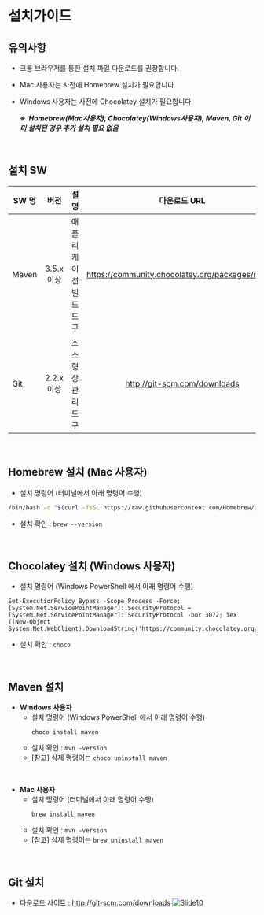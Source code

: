# 설치가이드
## 유의사항
* 크롬 브라우저를 통한 설치 파일 다운로드를 권장합니다.
* Mac 사용자는 사전에 Homebrew 설치가 필요합니다.
* Windows 사용자는 사전에 Chocolatey 설치가 필요합니다.

   ***&#8251;&nbsp;&nbsp;Homebrew(Mac사용자), Chocolatey(Windows사용자), Maven, Git  이미 설치된 경우 추가 설치 필요 없음***

<br>

## 설치 SW
| SW 명 | 버전 | 설명 | 다운로드 URL |
|---|:---:|:---:|:---:|
| Maven | 3.5.x 이상 | 애플리케이션 빌드 도구 | https://community.chocolatey.org/packages/maven |
| Git | 2.2.x 이상 | 소스 형상 관리 도구 | http://git-scm.com/downloads |

<br>

## Homebrew 설치 (Mac 사용자)
- 설치 명령어 (터미널에서 아래 명령어 수행)
```sh
/bin/bash -c "$(curl -fsSL https://raw.githubusercontent.com/Homebrew/install/HEAD/install.sh)"
```
- 설치 확인 : `brew --version`

<br>

## Chocolatey 설치 (Windows 사용자)
- 설치 명령어 (Windows PowerShell 에서 아래 명령어 수행)
```
Set-ExecutionPolicy Bypass -Scope Process -Force; [System.Net.ServicePointManager]::SecurityProtocol = [System.Net.ServicePointManager]::SecurityProtocol -bor 3072; iex ((New-Object System.Net.WebClient).DownloadString('https://community.chocolatey.org/install.ps1'))
```
- 설치 확인 : `choco`

<br>

## Maven 설치
- **Windows 사용자**
  - 설치 명령어 (Windows PowerShell 에서 아래 명령어 수행)
    ```
    choco install maven
    ```
  - 설치 확인 : `mvn -version`
  - [참고] 삭제 명령어는 `choco uninstall maven`

<br>

- **Mac 사용자**
  - 설치 명령어 (터미널에서 아래 명령어 수행)
    ```
    brew install maven
    ```
  - 설치 확인 : `mvn -version`
  - [참고] 삭제 명령어는 `brew uninstall maven`

<br>

## Git 설치
- 다운로드 사이트 : http://git-scm.com/downloads
![Slide10](https://user-images.githubusercontent.com/62231786/123755229-a8c57780-d8f6-11eb-9b27-6712ac8794ea.png)
